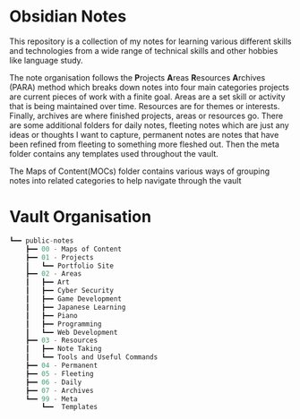 # Obsidian Notes

This repository is a collection of my notes for learning various different skills and technologies from a wide range of technical skills and other hobbies like language study.

The note organisation follows the **P**rojects **A**reas **R**esources **A**rchives (PARA) method which breaks down notes into four main categories projects are current pieces of work with a finite goal. Areas are a set skill or activity that is being maintained over time. Resources are for themes or interests. Finally, archives are where finished projects, areas or resources go. There are some additional folders for daily notes, fleeting notes which are just any ideas or thoughts I want to capture, permanent notes are notes that have been refined from fleeting to something more fleshed out. Then the meta folder contains any templates used throughout the vault.


The Maps of Content(MOCs) folder contains various ways of grouping notes into related categories to help navigate through the vault

# Vault Organisation
```rust
┗━━ public-notes  
    ┣━━ 00 - Maps of Content  
    ┣━━ 01 - Projects  
    ┃   ┗━━ Portfolio Site  
    ┣━━ 02 - Areas  
    ┃   ┣━━ Art  
    ┃   ┣━━ Cyber Security  
    ┃   ┣━━ Game Development  
    ┃   ┣━━ Japanese Learning  
    ┃   ┣━━ Piano  
    ┃   ┣━━ Programming  
    ┃   ┗━━ Web Development  
    ┣━━ 03 - Resources  
    ┃   ┣━━ Note Taking  
    ┃   ┗━━ Tools and Useful Commands  
    ┣━━ 04 - Permanent  
    ┣━━ 05 - Fleeting  
    ┣━━ 06 - Daily  
    ┣━━ 07 - Archives  
    ┗━━ 99 - Meta  
        ┗━━  Templates  
```
